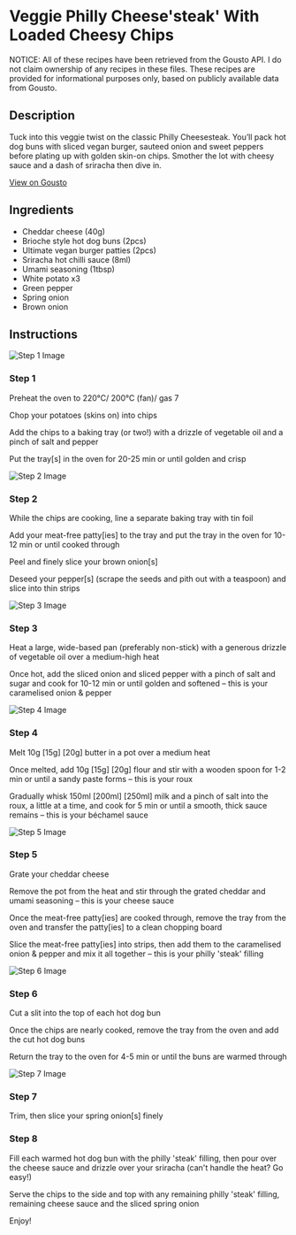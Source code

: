 # Veggie Philly Cheese'steak' With Loaded Cheesy Chips

NOTICE: All of these recipes have been retrieved from the Gousto API. I do not claim ownership of any recipes in these files. These recipes are provided for informational purposes only, based on publicly available data from Gousto.

## Description

Tuck into this veggie twist on the classic Philly Cheesesteak. You’ll pack hot dog buns with sliced vegan burger, sauteed onion and sweet peppers before plating up with golden skin-on chips. Smother the lot with cheesy sauce and a dash of sriracha then dive in. 


[View on Gousto](https://www.gousto.co.uk/recipes/cookbook/veggie-philly-cheesesteak-with-loaded-cheesy-fries)

## Ingredients

- Cheddar cheese (40g)
- Brioche style hot dog buns (2pcs)
- Ultimate vegan burger patties (2pcs)
- Sriracha hot chilli sauce (8ml)
- Umami seasoning (1tbsp)
- White potato x3
- Green pepper
- Spring onion
- Brown onion

## Instructions

![Step 1 Image](https://production-media.gousto.co.uk/cms/recipe-step-image/Step-1-1691741583354-x200.jpg)

### Step 1

Preheat the oven to 220°C/ 200°C (fan)/ gas 7

Chop your potatoes (skins on) into chips

Add the chips to a baking tray (or two!) with a drizzle of vegetable oil and a pinch of salt and pepper

Put the tray[s] in the oven for 20-25 min or until golden and crisp

![Step 2 Image](https://production-media.gousto.co.uk/cms/recipe-step-image/Step-2-1691741589209-x200.jpg)

### Step 2

While the chips are cooking, line a separate baking tray with tin foil

Add your meat-free patty[ies] to the tray and put the tray in the oven for 10-12 min or until cooked through

Peel and finely slice your brown onion[s]

Deseed your pepper[s] (scrape the seeds and pith out with a teaspoon) and slice into thin strips

![Step 3 Image](https://production-media.gousto.co.uk/cms/recipe-step-image/Step-3-1691741594644-x200.jpg)

### Step 3

Heat a large, wide-based pan (preferably non-stick) with a generous drizzle of vegetable oil over a medium-high heat

Once hot, add the sliced onion and sliced pepper with a pinch of salt and sugar and cook for 10-12 min or until golden and softened – this is your caramelised onion & pepper

![Step 4 Image](https://production-media.gousto.co.uk/cms/recipe-step-image/Step-4-1691741600528-x200.jpg)

### Step 4

Melt 10g<span class="text-purple"> [15g] </span><span class="text-danger">[20g]</span> butter in a pot over a medium heat

Once melted, add 10g <span class="text-purple">[15g]</span> <span class="text-danger">[20g]</span> flour and stir with a wooden spoon for 1-2 min or until a sandy paste forms – this is your roux

Gradually whisk 150ml <span class="text-purple">[200ml]</span> <span class="text-danger">[250ml]</span> milk and a pinch of salt into the roux, a little at a time, and cook for 5 min or until a smooth, thick sauce remains – this is your béchamel sauce

![Step 5 Image](https://production-media.gousto.co.uk/cms/recipe-step-image/Step-5-1691741604807-x200.jpg)

### Step 5

Grate your cheddar cheese

Remove the pot from the heat and stir through the grated cheddar and umami seasoning – this is your cheese sauce

Once the meat-free patty[ies] are cooked through, remove the tray from the oven and transfer the patty[ies] to a clean chopping board

Slice the meat-free patty[ies] into strips, then add them to the caramelised onion & pepper and mix it all together – this is your philly 'steak' filling

![Step 6 Image](https://production-media.gousto.co.uk/cms/recipe-step-image/Step-6-1691741609840-x200.jpg)

### Step 6

Cut a slit into the top of each hot dog bun

Once the chips are nearly cooked, remove the tray from the oven and add the cut hot dog buns

Return the tray to the oven for 4-5 min or until the buns are warmed through

![Step 7 Image](https://production-media.gousto.co.uk/cms/recipe-step-image/Step-7-1691741613066-x200.jpg)

### Step 7

Trim, then slice your spring onion[s] finely

### Step 8

Fill each warmed hot dog bun with the philly 'steak' filling, then pour over the cheese sauce and drizzle over your sriracha (can't handle the heat? Go easy!)

Serve the chips to the side and top with any remaining philly 'steak' filling, remaining cheese sauce and the sliced spring onion

Enjoy!

